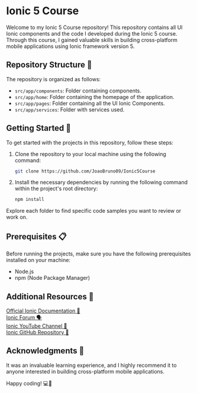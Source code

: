# Ionic 5 Course

Welcome to my Ionic 5 Course repository! This repository contains all UI Ionic components and the code I developed during the Ionic 5 course. Through this course, I gained valuable skills in building cross-platform mobile applications using Ionic framework version 5.

## Repository Structure 📂

The repository is organized as follows:

- `src/app/components`: Folder containing components.
- `src/app/home`: Folder containing the homepage of the application.
- `src/app/pages`: Folder containing all the UI Ionic Components.
- `src/app/services`: Folder with services used.

## Getting Started 🚀

To get started with the projects in this repository, follow these steps:

1. Clone the repository to your local machine using the following command:

   ```bash
   git clone https://github.com/JoaoBruno09/Ionic5Course
   ```

2. Install the necessary dependencies by running the following command within the project's root directory:

   ```bash
   npm install
   ```

Explore each folder to find specific code samples you want to review or work on.

## Prerequisites 📋

Before running the projects, make sure you have the following prerequisites installed on your machine:

- Node.js
- npm (Node Package Manager)

## Additional Resources 🌟

[Official Ionic Documentation 📖](https://ionicframework.com/docs)  
[Ionic Forum 🗣️](https://forum.ionicframework.com/)  
[Ionic YouTube Channel 🎥](https://www.youtube.com/c/ionicframework)  
[Ionic GitHub Repository 🐙](https://github.com/ionic-team/ionic-framework)

## Acknowledgments 🙌

It was an invaluable learning experience, and I highly recommend it to anyone interested in building cross-platform mobile applications.

Happy coding! 💻🎉

